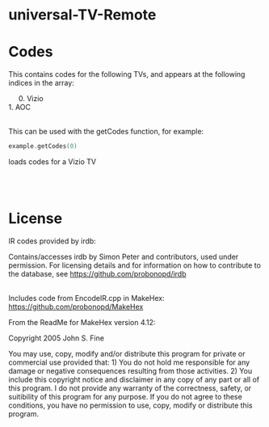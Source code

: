 # universal-TV-Remote

# Codes
This contains codes for the following TVs, and appears at the following indices in the array: <br>
<div style="padding-left: 20px;">
        0. Vizio
    </div>
1. AOC
<br> <br>

This can be used with the getCodes function, for example:
```c++
example.getCodes(0)
```

loads codes for a Vizio TV

<br> <br>
# License
IR codes provided by irdb:

Contains/accesses irdb by Simon Peter and contributors, used under permission. For licensing details and for information on how to contribute to the database, see  https://github.com/probonopd/irdb <br><br>

Includes code from EncodeIR.cpp in MakeHex: <br>
https://github.com/probonopd/MakeHex

From the ReadMe for MakeHex version 4.12:

Copyright 2005 John S. Fine

You may use, copy, modify and/or distribute this program for private or commercial use provided that: 1) You do not hold me responsible for any damage or negative consequences resulting from those activities. 2) You include this copyright notice and disclaimer in any copy of any part or all of this program. I do not provide any warranty of the correctness, safety, or suitibility of this program for any purpose. If you do not agree to these conditions, you have no permission to use, copy, modify or distribute this program.
